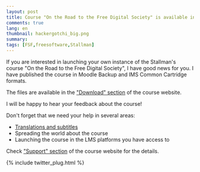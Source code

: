```yaml
---
layout: post
title: Course "On the Road to the Free Digital Society" is available in Moodle and IMS Common Cartridge formats now
comments: true
lang: en
thumbnail: hackergotchi_big.png
summary:
tags: [FSF,freesoftware,Stallman]
---
```



If you are interested in launching your own instance of the Stallman's course "On the Road to the Free Digital Society", I have good news for you.
I have published the course in Moodle Backup and IMS Common Cartridge formats.

The files are available in the ["Download" section](http://digitalfree.info/FreeDigitalSociety/downloads/index.html) of the course website.

I will be happy to hear your feedback about the course!

Don't forget that we need your help in several areas:

- [Translations and subtitles](https://github.com/vitalyrepin/FreedomRMS/tree/master/subtitles)
- Spreading the world about the course
- Launching the course in the LMS platforms you have access to

<!--break-->


Check ["Support" section](http://digitalfree.info/FreeDigitalSociety/support/index.html) of the course website for the details.

{% include twitter_plug.html %}

